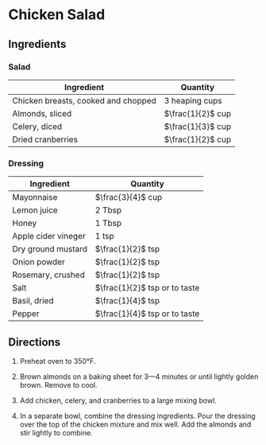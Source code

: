 # Chicken Salad

## Ingredients

### Salad

| Ingredient | Quantity |
| --- | --- |
| Chicken breasts, cooked and chopped | 3 heaping cups |
| Almonds, sliced | $\frac{1}{2}$ cup |
| Celery, diced | $\frac{1}{3}$ cup |
| Dried cranberries | $\frac{1}{2}$ cup |

### Dressing

| Ingredient | Quantity |
| --- | --- |
| Mayonnaise | $\frac{3}{4}$ cup |
| Lemon juice | 2 Tbsp |
| Honey | 1 Tbsp |
| Apple cider vineger | 1 tsp |
| Dry ground mustard | $\frac{1}{2}$ tsp |
| Onion powder | $\frac{1}{2}$ tsp |
| Rosemary, crushed | $\frac{1}{2}$ tsp |
| Salt | $\frac{1}{2}$ tsp or to taste |
| Basil, dried | $\frac{1}{4}$ tsp |
| Pepper | $\frac{1}{4}$ tsp or to taste |


## Directions

1. Preheat oven to 350°F.

2. Brown almonds on a baking sheet for 3—4 minutes or until lightly golden
   brown. Remove to cool.

3. Add chicken, celery, and cranberries to a large mixing bowl.

4. In a separate bowl, combine the dressing ingredients. Pour the dressing over
   the top of the chicken mixture and mix well. Add the almonds and stir
   lightly to combine.

